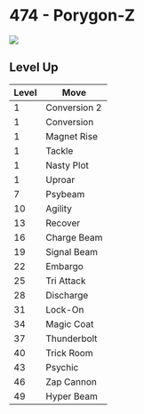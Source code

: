 # 474 - Porygon-Z
![][474]

## Level Up

Level | Move
---   | ---
  1   | Conversion 2
  1   | Conversion
  1   | Magnet Rise
  1   | Tackle
  1   | Nasty Plot
  1   | Uproar
  7   | Psybeam
 10   | Agility
 13   | Recover
 16   | Charge Beam
 19   | Signal Beam
 22   | Embargo
 25   | Tri Attack
 28   | Discharge
 31   | Lock-On
 34   | Magic Coat
 37   | Thunderbolt
 40   | Trick Room
 43   | Psychic
 46   | Zap Cannon
 49   | Hyper Beam



[474]: /img/pokemon/474.png
